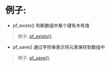 # 例子:

- pf_exists()  判断数组中某个键有木有值

> 例子: [pf_exists()](./pf_exists.php);

- pf_save() 通过字符串表示将元素保存到数组中

> 例子: [pf_save()](./pf_save.php);